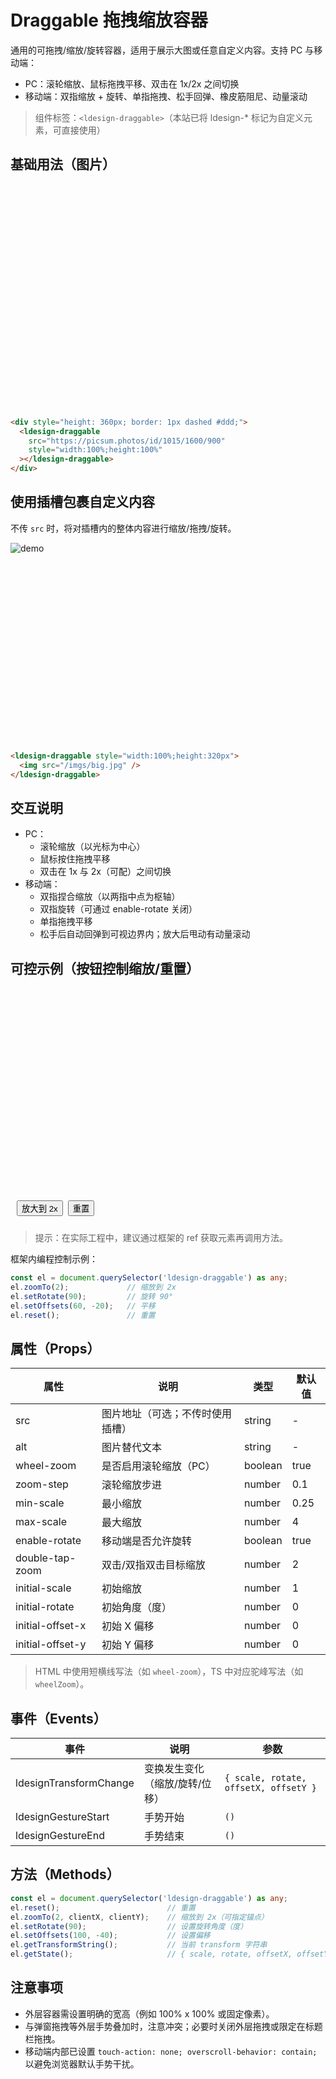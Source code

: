 # Draggable 拖拽缩放容器

通用的可拖拽/缩放/旋转容器，适用于展示大图或任意自定义内容。支持 PC 与移动端：
- PC：滚轮缩放、鼠标拖拽平移、双击在 1x/2x 之间切换
- 移动端：双指缩放 + 旋转、单指拖拽、松手回弹、橡皮筋阻尼、动量滚动

> 组件标签：`<ldesign-draggable>`（本站已将 ldesign-* 标记为自定义元素，可直接使用）

## 基础用法（图片）

<div class="demo-block" style="height: 360px; border: 1px dashed var(--vp-c-divider);">
  <ldesign-draggable src="https://picsum.photos/id/1015/1600/900" style="width:100%;height:100%"></ldesign-draggable>
</div>

```html
<div style="height: 360px; border: 1px dashed #ddd;">
  <ldesign-draggable
    src="https://picsum.photos/id/1015/1600/900"
    style="width:100%;height:100%"
  ></ldesign-draggable>
</div>
```

## 使用插槽包裹自定义内容

不传 `src` 时，将对插槽内的整体内容进行缩放/拖拽/旋转。

<div class="demo-block" style="height: 320px; border: 1px dashed var(--vp-c-divider);">
  <ldesign-draggable style="width:100%;height:100%">
    <img src="https://picsum.photos/id/1039/1200/800" alt="demo" />
  </ldesign-draggable>
</div>

```html
<ldesign-draggable style="width:100%;height:320px">
  <img src="/imgs/big.jpg" />
</ldesign-draggable>
```

## 交互说明
- PC：
  - 滚轮缩放（以光标为中心）
  - 鼠标按住拖拽平移
  - 双击在 1x 与 2x（可配）之间切换
- 移动端：
  - 双指捏合缩放（以两指中点为枢轴）
  - 双指旋转（可通过 enable-rotate 关闭）
  - 单指拖拽平移
  - 松手后自动回弹到可视边界内；放大后甩动有动量滚动

## 可控示例（按钮控制缩放/重置）

<div class="demo-block" style="border: 1px dashed var(--vp-c-divider); padding: 10px;">
  <div style="height: 320px; position: relative;">
    <ldesign-draggable id="demo-drag-1" src="https://picsum.photos/id/1003/1600/1000" style="width:100%;height:100%"></ldesign-draggable>
  </div>
  <div style="margin-top: 10px; display:flex; gap:8px;">
    <button class="vp-button" onclick="document.getElementById('demo-drag-1').zoomTo(2)">放大到 2x</button>
    <button class="vp-button" onclick="document.getElementById('demo-drag-1').reset()">重置</button>
  </div>
</div>

> 提示：在实际工程中，建议通过框架的 ref 获取元素再调用方法。

框架内编程控制示例：

```ts
const el = document.querySelector('ldesign-draggable') as any;
el.zoomTo(2);             // 缩放到 2x
el.setRotate(90);         // 旋转 90°
el.setOffsets(60, -20);   // 平移
el.reset();               // 重置
```

## 属性（Props）

| 属性 | 说明 | 类型 | 默认值 |
|---|---|---|---|
| src | 图片地址（可选；不传时使用插槽） | string | - |
| alt | 图片替代文本 | string | - |
| wheel-zoom | 是否启用滚轮缩放（PC） | boolean | true |
| zoom-step | 滚轮缩放步进 | number | 0.1 |
| min-scale | 最小缩放 | number | 0.25 |
| max-scale | 最大缩放 | number | 4 |
| enable-rotate | 移动端是否允许旋转 | boolean | true |
| double-tap-zoom | 双击/双指双击目标缩放 | number | 2 |
| initial-scale | 初始缩放 | number | 1 |
| initial-rotate | 初始角度（度） | number | 0 |
| initial-offset-x | 初始 X 偏移 | number | 0 |
| initial-offset-y | 初始 Y 偏移 | number | 0 |

> HTML 中使用短横线写法（如 `wheel-zoom`），TS 中对应驼峰写法（如 `wheelZoom`）。

## 事件（Events）

| 事件 | 说明 | 参数 |
|---|---|---|
| ldesignTransformChange | 变换发生变化（缩放/旋转/位移） | `{ scale, rotate, offsetX, offsetY }` |
| ldesignGestureStart | 手势开始 | `()` |
| ldesignGestureEnd | 手势结束 | `()` |

## 方法（Methods）

```ts
const el = document.querySelector('ldesign-draggable') as any;
el.reset();                        // 重置
el.zoomTo(2, clientX, clientY);    // 缩放到 2x（可指定锚点）
el.setRotate(90);                  // 设置旋转角度（度）
el.setOffsets(100, -40);           // 设置偏移
el.getTransformString();           // 当前 transform 字符串
el.getState();                     // { scale, rotate, offsetX, offsetY }
```

## 注意事项
- 外层容器需设置明确的宽高（例如 100% x 100% 或固定像素）。
- 与弹窗拖拽等外层手势叠加时，注意冲突；必要时关闭外层拖拽或限定在标题栏拖拽。
- 移动端内部已设置 `touch-action: none; overscroll-behavior: contain;` 以避免浏览器默认手势干扰。
